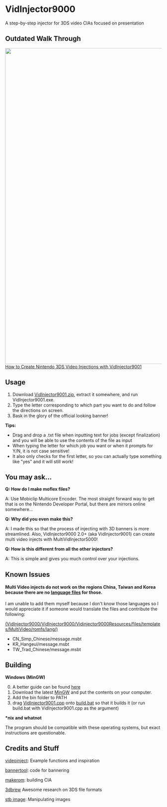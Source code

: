 # VidInjector9000
A step-by-step injector for 3DS video CIAs focused on presentation

Outdated Walk Through
---
[<img width="1012" height="-1" src="https://i.ytimg.com/vi/JSvrmVNuGLA/maxresdefault.jpg">
How to Create Nintendo 3DS Video Injections with VidInjector9001](https://www.youtube.com/watch?v=JSvrmVNuGLA)

Usage
--
1. Download [VidInjector9001.zip](https://github.com/FoofooTheGuy/VidInjector9000/releases/latest/download/VidInjector9001.zip), extract it somewhere, and run VidInjector9001.exe.
2. Type the letter corresponding to which part you want to do and follow the directions on screen.
3. Bask in the glory of the official looking banner!

**Tips:**

- Drag and drop a .txt file when inputting text for jobs (except finalization) and you will be able to use the contents of the file as input
- When typing the letter for which job you want or when it prompts for Y/N, it is not case sensitive!
- It also only checks for the first letter, so you can actually type something like "yes" and it will still work!

You may ask...
--

**Q: How do I make moflex files?**

A: Use Mobiclip Multicore Encoder. The most straight forward way to get that is on the Nintendo Developer Portal, but there are mirrors online somewhere...

**Q: Why did you even make this?**

A: I made this so that the process of injecting with 3D banners is more streamlined. Also, VidInjector9000 2.0+ (aka VidInjector9001) can create multi video injects with MultiVidInjector5000!

**Q: How is this different from all the other injectors?**

A: This is simple and gives you much control over your injections.

Known Issues
--
#### Multi Video injects do not work on the regions China, Taiwan and Korea because there are no [language files](https://github.com/FoofooTheGuy/VidInjector9000/tree/main/VidInjector9000/Vidinjector9000Resources/files/templates/MultiVideo/romfs/lang) for those.
I am unable to add them myself because I don't know those languages so I would appreciate it if someone would translate the files and contribute the following:

[(VidInjector9000/VidInjector9000/Vidinjector9000Resources/files/templates/MultiVideo/romfs/lang/)](https://github.com/FoofooTheGuy/VidInjector9000/tree/main/VidInjector9000/Vidinjector9000Resources/files/templates/MultiVideo/romfs/lang)
- CN_Simp_Chinese/message.msbt
- KR_Hangeul/message.msbt
- TW_Trad_Chinese/message.msbt

Building
--
**Windows (MinGW)**

0. A better guide can be found [here](https://www.geeksforgeeks.org/complete-guide-to-install-c17-in-windows/)
1. Download the latest [MinGW](https://nuwen.net/mingw.html) and put the contents on your computer.
2. Add the bin folder to PATH
3. drag [VidInjector9001.cpp](https://github.com/FoofooTheGuy/VidInjector9000/raw/main/VidInjector9000/src/VidInjector9001.cpp) onto [build.bat](https://github.com/FoofooTheGuy/VidInjector9000/raw/main/VidInjector9000/src/build.bat) so that it builds it (or run build.bat with VidInjector9001.cpp as the argument)

**\*nix and whatnot**

The program should be compatible with these operating systems, but exact instructions are questionable.


Credits and Stuff
--
[videoinject](https://github.com/ihaveamac/videoinject): Example functions and inspiration

[bannertool](https://github.com/Steveice10/bannertool): code for bannering

[makerom](https://github.com/3DSGuy/Project_CTR): building CIA

[3dbrew](https://www.3dbrew.org/) Awesome research on 3DS file formats

[stb image](https://github.com/nothings/stb): Manipulating images
